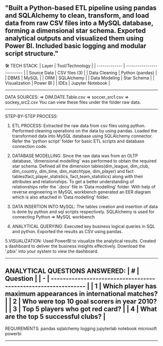 "Built a Python-based ETL pipeline using pandas and SQLAlchemy to clean, transform, and load data from raw CSV files into a MySQL database, forming a dimensional star schema. Exported analytical outputs and visualized them using Power BI. Included basic logging and modular script structure."
-------------------------------------------------------------------------------------------------------------------------------
🛠 TECH STACK:
| Layer         | Tool/Technology           |
| ------------- | ------------------------- |
| Source Data   | CSV files (3)             |
| Data Cleaning | Python (pandas)           |
| DBMS          | MySQL                     |
| ORM           | SQLAlchemy                |
| Data Modeling | Star Schema               |
| Visualization | Power BI                  |
| IDEs          | Jupyter Notebook          |

------------------------------------------------------------------------------------------------------------------------------
DATA SOURCES:
=> DIM.DATE.Table.csv
=> soccer_src1.csv
=> sockey_src2.csv
You can view these files under the folder raw data.

------------------------------------------------------------------------------------------------------------------------------
STEP-BY-STEP PROCESS:
1. ETL PROCESS:
Extracted the raw data from csv files using python.
Performed cleaning operations on the data by using pandas.
Loaded the transformed data into MySQL database using SQLAlchemy connector.
Refer the 'python script' folder for basic ETL scripts and database connection code.

2. DATABASE MODELLING:
Since the raw data was from an OLTP database, 'dimensional modelling' was performed to obtain the required star schema.
Defined all the dimension tables(dim_league, dim_club, dim_country, dim_time, dim_matchtype, dim_player) and fact tables(fact_player_statistics, fact_team_statistics)
along with their attributes and relationships.
To get a better understanding of relationships refer the '.docx' file in 'Data modelling' folder.
With help of reverse engineering in MySQL workbench generated an EER diagram which is also attached in 'Data modelling' folder.

3. DATA INSERTION INTO MySQL:
The tables creation and insertion of data is done by python and sql scripts respectively.
SQLAlchemy is used for connecting Python => MySQL workbench

4. ANALYTICAL QUERYING:
Executed key business logical queries in SQL and python.
Exported the results as CSV using pandas.

5.VISUALIZATION:
Used PowerBI to visualize the analytical results.
Created a dashboard to deliver the business insights effectively.
Download the '.pbix' into your system to view the dashboard.

---------------------------------------------------------------------------------------------------------------------------------------------------------------------------
ANALYTICAL QUESTIONS ANSWERED:
| # | Question                                                       |
| - | -------------------------------------------------------------- |
| 1 | Which player has maximum appearances in international matches? |
| 2 | Who were top 10 goal scorers in year 2010?                     |
| 3 | Top 5 players who got red card?                                |
| 4 | What are the top 5 successful clubs?                           |
------------------------------------------------------------------------------------------------------------------------------------------------------------------------------
REQUIREMENTS:
pandas
sqlalchemy
logging
jupyterlab
notebook
microsoft powerbi

------------------------------------------------------------------------------------------------------------------------------------------------------------------------------




